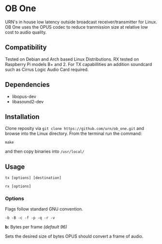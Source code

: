 OB One
======

URN's in house low latency outside broadcast receiver/transmitter for Linux. OB One uses the OPUS codec to reduce tranmission size at relative low cost to audio quality. 

## Compatibility

Tested on Debian and Arch based Linux Distributions. RX tested on Raspberry Pi models B+ and 2. For TX capabillities an addition soundcard such as Cirrus Logic Audio Card required.

## Dependencies
- libopus-dev
- libasound2-dev

## Installation 
Clone reposity via `git clone https://github.com/urn/ob_one.git` and browse into the Linux directory. From the terminal run the command:

`make` 

and then copy binaries into `/usr/local/`

## Usage 
`tx [options] [destination]`

`rx [options]`

### Options
Flags follow standard GNU convention.

`-b -B -c -f -p -q -r -v`

**b:** Bytes per frame *(default 96)*

Sets the desired size of bytes OPUS should convert a frame of audio.

